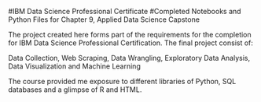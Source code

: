 #IBM Data Science Professional Certificate
#Completed Notebooks and Python Files for Chapter 9, Applied Data Science Capstone

The project created here forms part of the requirements for the completion for IBM Data Science Professional Certification.
The final project consist of:

Data Collection, Web Scraping, Data Wrangling, Exploratory Data Analysis, Data Visualization and Machine Learning

The course provided me exposure to different libraries of Python, SQL databases and a glimpse of R and HTML.
